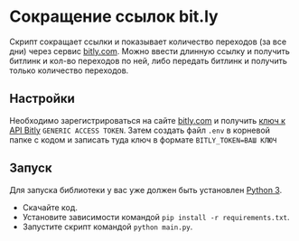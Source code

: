 # Сокращение ссылок bit.ly

Скрипт сокращает ссылки и показывает количество переходов (за все дни) через сервис [bitly.com](https://app.bitly.com/).
Можно ввести длинную ссылку и получить битлинк и кол-во переходов по ней, либо передать битлинк и получить только количество переходов.

## Настройки

Необходимо зарегистрироваться на сайте [bitly.com](https://bitly.com/a/sign_up) и получить [ключ к API Bitly](https://bitly.com/a/oauth_apps) `GENERIC ACCESS TOKEN`.
Затем создать файл `.env` в корневой папке с кодом и записать туда ключ в формате `BITLY_TOKEN=ВАШ КЛЮЧ`

## Запуск

Для запуска библиотеки у вас уже должен быть установлен [Python 3](https://www.python.org/downloads/release/python-379/).

- Скачайте код.
- Установите зависимости командой `pip install -r requirements.txt`.
- Запустите скрипт командой `python main.py`.


